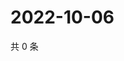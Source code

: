 # 2022-10-06

共 0 条

<!-- BEGIN WEIBO -->
<!-- 最后更新时间 Thu Oct 06 2022 12:41:56 GMT+0800 (China Standard Time) -->

<!-- END WEIBO -->
